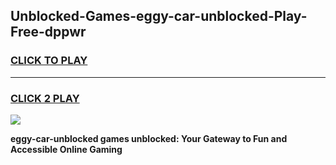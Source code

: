 
## Unblocked-Games-eggy-car-unblocked-Play-Free-dppwr
<h3>
<a href="https://premium76.site?title=eggy-car-unblocked&ref=18A1">CLICK TO PLAY</a></h3>
<hr>

<h3>
<a href="https://premium76.site?title=eggy-car-unblocked&ref=18A1">CLICK 2 PLAY</a>
  
</h3>

<a href="https://premium76.site?title=eggy-car-unblocked&ref=18A1"><img src="https://clearcache.store/games.png"></a>


**eggy-car-unblocked games unblocked: Your Gateway to Fun and Accessible Online Gaming**
